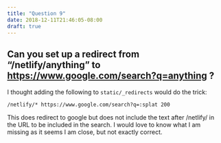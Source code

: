 ```yaml
---
title: "Question 9"
date: 2018-12-11T21:46:05-08:00
draft: true
---
```


## Can you set up a redirect from “/netlify/anything” to https://www.google.com/search?q=anything ?

I thought adding the following to `static/_redirects` would do the trick:

```
/netlify/* https://www.google.com/search?q=:splat 200
```

This does redirect to google but does not include the text after /netlify/ in the URL to be included in the search. I would love to know what I am missing as it seems I am close, but not exactly correct.
